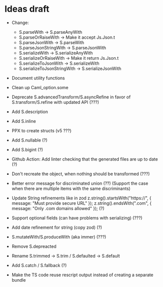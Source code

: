 # Ideas draft

- Change:

  - S.parseWith -> S.parseAnyWith
  - S.parseOrRaiseWith -> Make it accept Js.Json.t
  - S.parseJsonWith -> S.parseWith
  - S.parseJsonStringWith -> S.parseJsonWith
  - S.serializeWith -> S.serializeAnyWith
  - S.serializeOrRaiseWith -> Make it return Js.Json.t
  - S.serializeToJsonWith -> S.serializeWith
  - S.serializeToJsonStringWith -> S.serializeJsonWith

- Document utility functions

- Clean up Caml_option.some

- Deprecate S.advancedTransform/S.asyncRefine in favor of S.transform/S.refine with updated API (???)

- Add S.description

- Add S.inline

- PPX to create structs (v5 ???)

- Add S.nullable (?)

- Add S.bigint (?)

- Github Action: Add linter checking that the generated files are up to date (?)

- Don't recreate the object, when nothing should be transformed (???)

- Better error message for discriminated union (??) (Support the case when there are multiple items with the same discriminants)

- Update String refinements like in zod
  z.string().startsWith("https://", { message: "Must provide secure URL" });
  z.string().endsWith(".com", { message: "Only .com domains allowed" }); (?)

- Support optional fields (can have problems with serializing) (???)

- Add date refinement for string (copy zod) (?)

- S.mutateWith/S.produceWith (aka immer) (???)

- Remove S.depreacted

- Rename S.trimmed -> S.trim / S.defaulted -> S.default

- Add S.catch / S.fallback (?)

- Make the TS code reuse rescript output instead of creating a separate bundle
